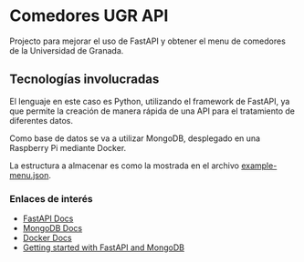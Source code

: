 # Comedores UGR API

Projecto para mejorar el uso de FastAPI y obtener el menu de comedores de la Universidad de Granada.

## Tecnologías involucradas

El lenguaje en este caso es Python, utilizando el framework de FastAPI, ya que permite la creación de manera rápida
de una API para el tratamiento de diferentes datos.

Como base de datos se va a utilizar MongoDB, desplegado en una Raspberry Pi mediante Docker.

La estructura a almacenar es como la mostrada en el archivo [example-menu.json](example-menu.json).

### Enlaces de interés

- [FastAPI Docs](https://fastapi.tiangolo.com/)
- [MongoDB Docs](https://www.mongodb.com/docs/)
- [Docker Docs](https://docs.docker.com/)
- [Getting started with FastAPI and MongoDB](https://www.mongodb.com/developer/languages/python/python-quickstart-fastapi/)